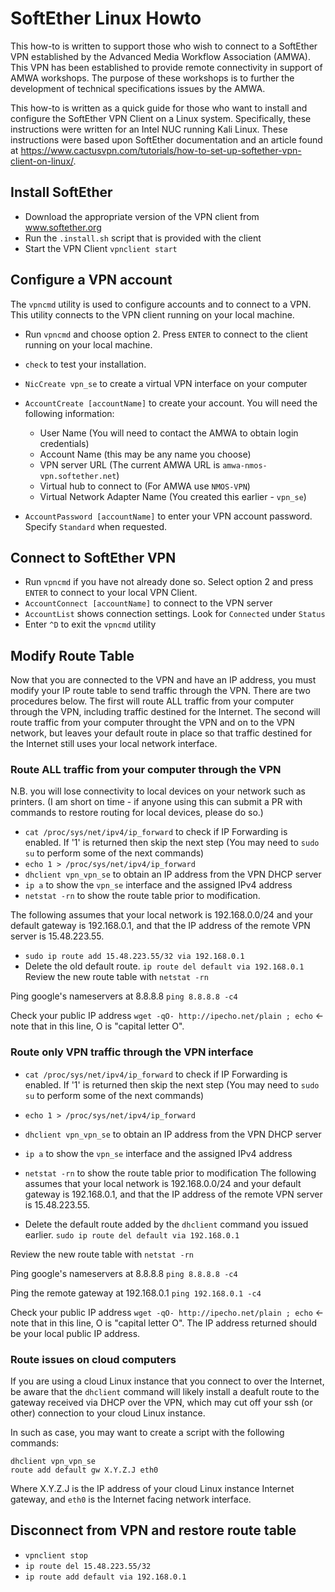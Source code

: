 # SoftEther Linux Howto

This how-to is written to support those who wish to connect to a SoftEther VPN established by the Advanced Media Workflow Association (AMWA).
This VPN has been established to provide remote connectivity in support of AMWA workshops.
The purpose of these workshops is to further the development of technical specifications issues by the AMWA.

This how-to is written as a quick guide for those who want to install and configure the SoftEther VPN Client on a Linux system.
Specifically, these instructions were written for an Intel NUC running Kali Linux.
These instructions were based upon SoftEther documentation and an article found at https://www.cactusvpn.com/tutorials/how-to-set-up-softether-vpn-client-on-linux/.

## Install SoftEther
- Download the appropriate version of the VPN client from www.softether.org
- Run the `.install.sh` script that is provided with the client
- Start the VPN Client `vpnclient start`

## Configure a VPN account
The `vpncmd` utility is used to configure accounts and to connect to a VPN.
This utility connects to the VPN client running on your local machine.

- Run `vpncmd` and choose option 2.  Press `ENTER` to connect to the client running on your local machine.
- `check` to test your installation.
- `NicCreate vpn_se` to create a virtual VPN interface on your computer
- `AccountCreate [accountName]` to create your account.
You will need the following information:
  * User Name (You will need to contact the AMWA to obtain login credentials)
  * Account Name (this may be any name you choose)
  * VPN server URL (The current AMWA URL is `amwa-nmos-vpn.softether.net`)
  * Virtual hub to connect to (For AMWA use `NMOS-VPN`)
  * Virtual Network Adapter Name (You created this earlier - `vpn_se`)

- `AccountPassword [accountName]` to enter your VPN account password.  Specify `Standard` when requested.

## Connect to SoftEther VPN
- Run `vpncmd` if you have not already done so.  Select option 2 and press `ENTER` to connect to your local VPN Client.
- `AccountConnect [accountName]` to connect to the VPN server
- `AccountList` shows connection settings.  Look for `Connected` under `Status`
- Enter `^D` to exit the `vpncmd` utility

## Modify Route Table
Now that you are connected to the VPN and have an IP address, you must modify your IP route table to send traffic through the VPN.
There are two procedures below.
The first will route ALL traffic from your computer through the VPN, including traffic destined for the Internet.
The second will route traffic from your computer throught the VPN and on to the VPN network, but leaves your default route in place so that traffic destined for the Internet still uses your local network interface.

### Route ALL traffic from your computer through the VPN
N.B. you will lose connectivity to local devices on your network such as printers.  (I am short on time - if anyone using this can submit a PR with commands to restore routing for local devices, please do so.)
- `cat /proc/sys/net/ipv4/ip_forward` to check if IP Forwarding is enabled.  If '1' is returned then skip the next step
(You may need to `sudo su` to perform some of the next commands)
- `echo 1 > /proc/sys/net/ipv4/ip_forward`
- `dhclient vpn_vpn_se` to obtain an IP address from the VPN DHCP server
- `ip a` to show the `vpn_se` interface and the assigned IPv4 address
- `netstat -rn` to show the route table prior to modification.

The following assumes that your local network is 192.168.0.0/24 and your default gateway is 192.168.0.1, and that the IP address of the remote VPN server is 15.48.223.55.
- `sudo ip route add 15.48.223.55/32 via 192.168.0.1`
- Delete the old default route. `ip route del default via 192.168.0.1`
Review the new route table with `netstat -rn`

Ping google's nameservers at 8.8.8.8 `ping 8.8.8.8 -c4`

Check your public IP address `wget -qO- http://ipecho.net/plain ; echo` <- note that in this line, O is "capital letter O".

### Route only VPN traffic through the VPN interface
- `cat /proc/sys/net/ipv4/ip_forward` to check if IP Forwarding is enabled.  If '1' is returned then skip the next step
(You may need to `sudo su` to perform some of the next commands)
- `echo 1 > /proc/sys/net/ipv4/ip_forward` 
- `dhclient vpn_vpn_se` to obtain an IP address from the VPN DHCP server
- `ip a` to show the `vpn_se` interface and the assigned IPv4 address
- `netstat -rn` to show the route table prior to modification
The following assumes that your local network is 192.168.0.0/24 and your default gateway is 192.168.0.1, and that the IP address of the remote VPN server is 15.48.223.55.

- Delete the default route added by the `dhclient` command you issued earlier. `sudo ip route del default via 192.168.0.1`


Review the new route table with `netstat -rn`

Ping google's nameservers at 8.8.8.8 `ping 8.8.8.8 -c4`

Ping the remote gateway at 192.168.0.1 `ping 192.168.0.1 -c4`

Check your public IP address `wget -qO- http://ipecho.net/plain ; echo` <- note that in this line, O is "capital letter O".
The IP address returned should be your local public IP address.

### Route issues on cloud computers

If you are using a cloud Linux instance that you connect to over the Internet, be aware that the `dhclient` command will likely install a deafult route to the gateway received via DHCP over the VPN, which may cut off your ssh (or other) connection to your cloud Linux instance.

In such as case, you may want to create a script with the following commands:
```
dhclient vpn_vpn_se
route add default gw X.Y.Z.J eth0
```
Where X.Y.Z.J is the IP address of your cloud Linux instance Internet gateway, and `eth0` is the Internet facing network interface.


## Disconnect from VPN and restore route table
- `vpnclient stop`
- `ip route del 15.48.223.55/32`
- `ip route add default via 192.168.0.1`
